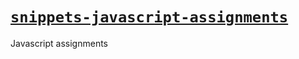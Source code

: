 # [`snippets-javascript-assignments`][repo]

<!-- internal links -->

<!-- external links -->
[repo]: https://github.com/shishifubing-com/snippets-javascript-assignments
[shield-finished]: https://img.shields.io/badge/status-finished-informational?style=for-the-badge

Javascript assignments
